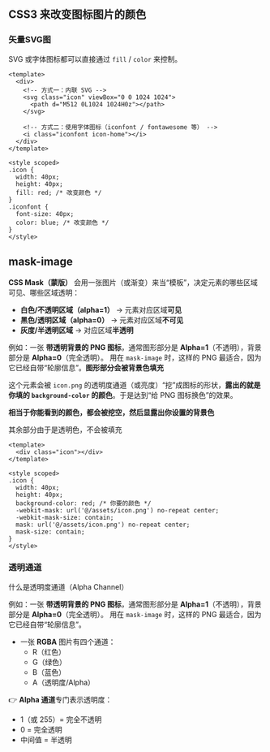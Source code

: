 ## CSS3 来改变图标图片的颜色

### 矢量SVG图

SVG 或字体图标都可以直接通过 `fill` / `color` 来控制。

```vue
<template>
  <div>
    <!-- 方式一：内联 SVG -->
    <svg class="icon" viewBox="0 0 1024 1024">
      <path d="M512 0L1024 1024H0z"></path>
    </svg>

    <!-- 方式二：使用字体图标（iconfont / fontawesome 等） -->
    <i class="iconfont icon-home"></i>
  </div>
</template>

<style scoped>
.icon {
  width: 40px;
  height: 40px;
  fill: red; /* 改变颜色 */
}
.iconfont {
  font-size: 40px;
  color: blue; /* 改变颜色 */
}
</style>
```

## mask-image

**CSS Mask（蒙版）** 会用一张图片（或渐变）来当“模板”，决定元素的哪些区域可见、哪些区域透明：

- **白色/不透明区域（alpha=1）** → 元素对应区域**可见**
- **黑色/透明区域（alpha=0）** → 元素对应区域**不可见**
- **灰度/半透明区域** → 对应区域**半透明**

例如：一张 **带透明背景的 PNG 图标**，通常图形部分是 **Alpha=1**（不透明），背景部分是 **Alpha=0**（完全透明）。
 用在 `mask-image` 时，这样的 PNG 最适合，因为它已经自带“轮廓信息”。**图形部分会被背景色填充**

这个元素会被 `icon.png` 的透明度通道（或亮度）“挖”成图标的形状，**露出的就是你填的 `background-color` 的颜色**。于是达到“给 PNG 图标换色”的效果。

**相当于你能看到的颜色，都会被挖空，然后显露出你设置的背景色**

其余部分由于是透明色，不会被填充

```vue
<template>
  <div class="icon"></div>
</template>

<style scoped>
.icon {
  width: 40px;
  height: 40px;
  background-color: red; /* 你要的颜色 */
  -webkit-mask: url('@/assets/icon.png') no-repeat center;
  -webkit-mask-size: contain;
  mask: url('@/assets/icon.png') no-repeat center;
  mask-size: contain;
}
</style>
```

### 透明通道

什么是透明度通道（Alpha Channel）

例如：一张 **带透明背景的 PNG 图标**，通常图形部分是 **Alpha=1**（不透明），背景部分是 **Alpha=0**（完全透明）。
 用在 `mask-image` 时，这样的 PNG 最适合，因为它已经自带“轮廓信息”。

- 一张 **RGBA** 图片有四个通道：
  - R（红色）
  - G（绿色）
  - B（蓝色）
  - A（透明度/Alpha）

👉 **Alpha 通道**专门表示透明度：

- 1（或 255）= 完全不透明
- 0 = 完全透明
- 中间值 = 半透明